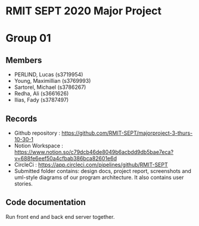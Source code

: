 # RMIT SEPT 2020 Major Project

# Group 01

## Members
* PERLIND, Lucas (s3719954)
* Young, Maximillian (s3769993)
* Sartorel, Michael (s3786267)
* Redha, Ali (s3661626)
* Ilias, Fady (s3787497)

## Records

* Github repository : https://github.com/RMIT-SEPT/majorproject-3-thurs-10-30-1
* Notion Workspace : https://www.notion.so/c79dcb46de8049b6acbdd9db5bae7eca?v=688fe6eef50a4cfbab386bca82601e6d
* CircleCi : https://app.circleci.com/pipelines/github/RMIT-SEPT
* Submitted folder contains: design docs, project report, screenshots and uml-style diagrams of our program architecture. 
It also contains user stories. 

## Code documentation
Run front end and back end server together. 


